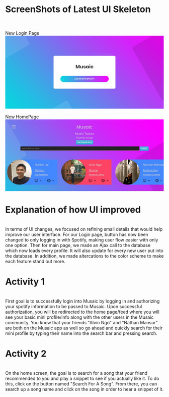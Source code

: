 <h1>ScreenShots of Latest UI Skeleton</h1> </br>

New Login Page</br>
![Login Screenshot](https://github.com/AlvinNgo123/musaic/blob/master/images/m5images/NewLogin.JPG)

New HomePage</br>
![HomePage Screenshot](https://github.com/AlvinNgo123/musaic/blob/master/images/m5images/MainPage.JPG)

<h1>Explanation of how UI improved</h1></br>
In terms of UI changes, we focused on refining small details that would help improve our user interface. For our Login page, button has now been changed to only logging in with Spotify, making user flow easier with only one option. Then for main page, we made an Ajax call to the database which now loads every profile. It will also update for every new user put into the database. In addition, we made altercations to the color scheme to make each feature stand out more.

<h1>Activity 1</h1></br>
First goal is to successfully login into Musaic by logging in and authorizing your spotify information to be passed to Musaic. Upon successful authorization, you will be redirected to the home page/feed where you will see your basic mini profile/info along with the other users in the Musaic community. You know that your friends "Alvin Ngo" and "Nathan Mansur" are both on the Musaic app as well so go ahead and quickly search for their mini profile by typing their name into the search bar and pressing search.

<h1>Activity 2</h1></br>
On the home screen, the goal is to search for a song that your friend recommended to you and play a snippet to see if you actually like it. To do this, click on the button named "Search For A Song". From there, you can search up a song name and click on the song in order to hear a snippet of it. 

